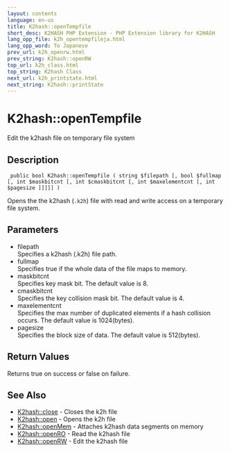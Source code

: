 ```yaml
---
layout: contents
language: en-us
title: K2hash::openTempfile
short_desc: K2HASH PHP Extension - PHP Extension library for K2HASH
lang_opp_file: k2h_opentempfileja.html
lang_opp_word: To Japanese
prev_url: k2h_openrw.html
prev_string: K2hash::openRW
top_url: k2h_class.html
top_string: K2hash Class
next_url: k2h_printstate.html
next_string: K2hash::printState
---
```


# K2hash::openTempfile
Edit the k2hash file on temporary file system

## Description
```
 public bool K2hash::openTempfile ( string $filepath [, bool $fullmap [, int $maskbitcnt [, int $cmaskbitcnt [, int $maxelementcnt [, int $pagesize ]]]]] )
```
Opens the the k2hash (`.k2h`) file with read and write access on a temporary file system. 

## Parameters
- filepath  
Specifies a k2hash (.k2h) file path.
- fullmap  
Specifies true if the whole data of the file maps to memory.
- maskbitcnt  
Specifies key mask bit. The default value is 8.
- cmaskbitcnt  
Specifies the key collision mask bit. The default value is 4.
- maxelementcnt  
Specifies the max number of duplicated elements if a hash collision occurs. The default value is 1024(bytes).
- pagesize  
Specifies the block size of data. The default value is 512(bytes).

## Return Values
Returns true on success or false on failure. 

## See Also
- [K2hash::close](k2h_close.html) - Closes the k2h file
- [K2hash::open](k2h_open.html) - Opens the k2h file
- [K2hash::openMem](k2h_openmem.html) - Attaches k2hash data segments on memory
- [K2hash::openRO](k2h_openro.html) - Read the k2hash file
- [K2hash::openRW](k2h_openrw.html) - Edit the k2hash file
